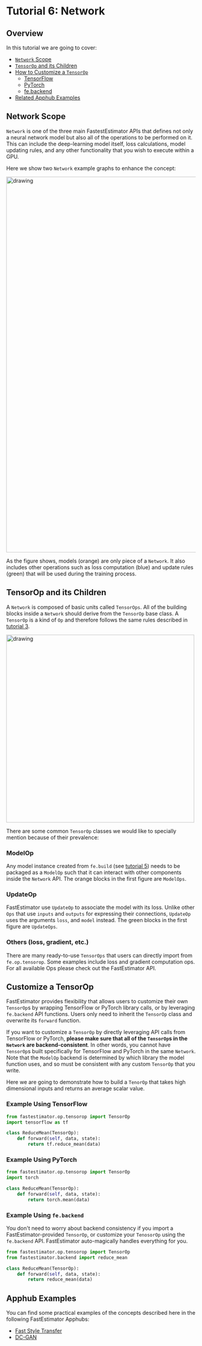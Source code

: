 # Tutorial 6: Network 

## Overview
In this tutorial we are going to cover:
* [`Network` Scope](tutorials/r1.0/beginner/t06_network/#t06network)
* [`TensorOp` and its Children](tutorials/r1.0/beginner/t06_network/#t06tensorop)
* [How to Customize a `TensorOp`](tutorials/r1.0/beginner/t06_network/#t06customize)
    * [TensorFlow](tutorials/r1.0/beginner/t06_network/#t06tf)
    * [PyTorch](tutorials/r1.0/beginner/t06_network/#t06torch)
    * [fe.backend](tutorials/r1.0/beginner/t06_network/#t06backend)
* [Related Apphub Examples](tutorials/r1.0/beginner/t06_network/#t06apphub)

<a id='t06network'></a>

## Network Scope
`Network` is one of the three main FastestEstimator APIs that defines not only a neural network model but also all of the operations to be performed on it. This can include the deep-learning model itself, loss calculations, model updating rules, and any other functionality that you wish to execute within a GPU. 
 
Here we show two `Network` example graphs to enhance the concept:

<img src=assets/branches/r1.0/tutorial/resources/t06_network_example.png alt="drawing" width="1000"/> 



As the figure shows, models (orange) are only piece of a `Network`. It also includes other operations such as loss computation (blue) and update rules (green) that will be used during the training process. 

<a id='t06tensorop'></a>

## TensorOp and its Children

A `Network` is composed of basic units called `TensorOps`. All of the building blocks inside a `Network` should derive from the `TensorOp` base class. A `TensorOp` is a kind of `Op` and therefore follows the same rules described in [tutorial 3](tutorials/r1.0/beginner/t03_operator). 

<img src=assets/branches/r1.0/tutorial/resources/t06_tensorop_class.png alt="drawing" width="500"/>

There are some common `TensorOp` classes we would like to specially mention because of their prevalence:

### ModelOp
Any model instance created from `fe.build` (see [tutorial 5](tutorials/r1.0/beginner/t05_model)) needs to be packaged as a `ModelOp` such that it can interact with other components inside the `Network` API. The orange blocks in the first figure are `ModelOps`.

### UpdateOp
FastEstimator use `UpdateOp` to associate the model with its loss. Unlike other `Ops` that use `inputs` and `outputs` for expressing their connections, `UpdateOp` uses the arguments `loss`, and `model` instead. The green blocks in the first figure are `UpdateOps`.

### Others (loss, gradient, etc.)
There are many ready-to-use `TensorOps` that users can directly import from `fe.op.tensorop`. Some examples include loss and gradient computation ops. For all available Ops please check out the FastEstimator API.


<a id='t06customize'></a>

## Customize a TensorOp
FastEstimator provides flexibility that allows users to customize their own `TensorOp`s by wrapping TensorFlow or PyTorch library calls, or by leveraging `fe.backend` API functions. Users only need to inherit the `TensorOp` class and overwrite its `forward` function.

If you want to customize a `TensorOp` by directly leveraging API calls from TensorFlow or PyTorch, **please make sure that all of the `TensorOp`s in the `Network` are backend-consistent**. In other words, you cannot have `TensorOp`s built specifically for TensorFlow and PyTorch in the same `Network`. Note that the `ModelOp` backend is determined by which library the model function uses, and so must be consistent with any custom `TensorOp` that you write.

Here we are going to demonstrate how to build a `TenorOp` that takes high dimensional inputs and returns an average scalar value.

<a id='t06tf'></a>

### Example Using TensorFlow


```python
from fastestimator.op.tensorop import TensorOp
import tensorflow as tf

class ReduceMean(TensorOp):
    def forward(self, data, state):
        return tf.reduce_mean(data)
```

<a id='t06torch'></a>

### Example Using PyTorch


```python
from fastestimator.op.tensorop import TensorOp
import torch

class ReduceMean(TensorOp):
    def forward(self, data, state):
        return torch.mean(data)
```

<a id='t06backend'></a>

### Example Using `fe.backend`
You don't need to worry about backend consistency if you import a FastEstimator-provided `TensorOp`, or customize your `TenosorOp` using the `fe.backend` API. FastEstimator auto-magically handles everything for you. 


```python
from fastestimator.op.tensorop import TensorOp
from fastestimator.backend import reduce_mean

class ReduceMean(TensorOp):
    def forward(self, data, state):
        return reduce_mean(data)
```

<a id='t06apphub'></a>

## Apphub Examples
You can find some practical examples of the concepts described here in the following FastEstimator Apphubs:

* [Fast Style Transfer](examples/r1.0/style_transfer/fst_coco/fst)
* [DC-GAN](examples/r1.0/image_generation/dcgan/dcgan)
